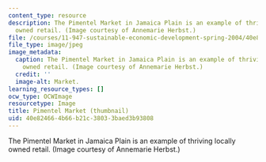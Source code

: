 ```yaml
---
content_type: resource
description: The Pimentel Market in Jamaica Plain is an example of thriving locally
  owned retail. (Image courtesy of Annemarie Herbst.)
file: /courses/11-947-sustainable-economic-development-spring-2004/40e824664b66b21c38033baed3b93808_11-947s04-th.jpg
file_type: image/jpeg
image_metadata:
  caption: The Pimentel Market in Jamaica Plain is an example of thriving locally
    owned retail. (Image courtesy of Annemarie Herbst.)
  credit: ''
  image-alt: Market.
learning_resource_types: []
ocw_type: OCWImage
resourcetype: Image
title: Pimentel Market (thumbnail)
uid: 40e82466-4b66-b21c-3803-3baed3b93808
---
```

The Pimentel Market in Jamaica Plain is an example of thriving locally owned retail. (Image courtesy of Annemarie Herbst.)

